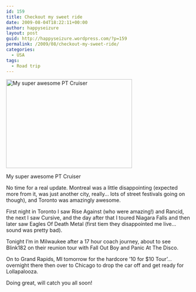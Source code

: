 ```yaml
---
id: 159
title: Checkout my sweet ride
date: 2009-08-04T18:22:11+00:00
author: happyseizure
layout: post
guid: http://happyseizure.wordpress.com/?p=159
permalink: /2009/08/checkout-my-sweet-ride/
categories:
  - USA
tags:
  - Road trip
---
```

<div style="width: 353px" class="wp-caption aligncenter">
  <a href="http://img.photobucket.com/albums/v236/mikezero/IMG_1515.jpg"><img class=" " title="PT Cruiser" src="http://img.photobucket.com/albums/v236/mikezero/IMG_1515.jpg" alt="My super awesome PT Cruiser" width="343" height="243" /></a>
  
  <p class="wp-caption-text">
    My super awesome PT Cruiser
  </p>
</div>

No time for a real update. Montreal was a little disappointing (expected more from it, was just another city, really&#8230; lots of street festivals going on though), and Toronto was amazingly awesome.

First night in Toronto I saw Rise Against (who were amazing!) and Rancid, the next I saw Cursive, and the day after that I toured Niagara Falls and then later saw Eagles Of Death Metal (first tiem they disappointed me live&#8230; sound was pretty bad).

Tonight I&#8217;m in Milwaukee after a 17 hour coach journey, about to see Blink182 on their reunion tour with Fall Out Boy and Panic At The Disco.

On to Grand Rapids, MI tomorrow for the hardcore &#8217;10 for $10 Tour&#8217;&#8230; overnight there then over to Chicago to drop the car off and get ready for Lollapalooza.

Doing great, will catch you all soon!